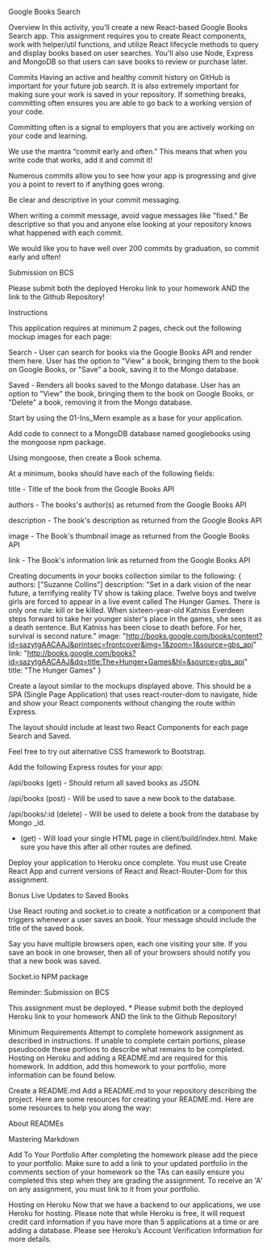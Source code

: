 Google Books Search

Overview
In this activity, you'll create a new React-based Google Books Search app. This assignment requires you to create React components, work with helper/util functions, and utilize React lifecycle methods to query and display books based on user searches. You'll also use Node, Express and MongoDB so that users can save books to review or purchase later.

Commits
Having an active and healthy commit history on GitHub is important for your future job search. It is also extremely important for making sure your work is saved in your repository. If something breaks, committing often ensures you are able to go back to a working version of your code.

Committing often is a signal to employers that you are actively working on your code and learning.

We use the mantra “commit early and often.” This means that when you write code that works, add it and commit it!

Numerous commits allow you to see how your app is progressing and give you a point to revert to if anything goes wrong.

Be clear and descriptive in your commit messaging.

When writing a commit message, avoid vague messages like "fixed." Be descriptive so that you and anyone else looking at your repository knows what happened with each commit.

We would like you to have well over 200 commits by graduation, so commit early and often!

Submission on BCS

Please submit both the deployed Heroku link to your homework AND the link to the Github Repository!

Instructions

This application requires at minimum 2 pages, check out the following mockup images for each page:

Search - User can search for books via the Google Books API and render them here. User has the option to "View" a book, bringing them to the book on Google Books, or "Save" a book, saving it to the Mongo database.

Saved - Renders all books saved to the Mongo database. User has an option to "View" the book, bringing them to the book on Google Books, or "Delete" a book, removing it from the Mongo database.

Start by using the 01-Ins_Mern example as a base for your application.

Add code to connect to a MongoDB database named googlebooks using the mongoose npm package.

Using mongoose, then create a Book schema.

At a minimum, books should have each of the following fields:

title - Title of the book from the Google Books API

authors - The books's author(s) as returned from the Google Books API

description - The book's description as returned from the Google Books API

image - The Book's thumbnail image as returned from the Google Books API

link - The Book's information link as returned from the Google Books API

Creating documents in your books collection similar to the following:
{
authors: ["Suzanne Collins"]
description: "Set in a dark vision of the near future, a terrifying reality TV show is taking place. Twelve boys and twelve girls are forced to appear in a live event called The Hunger Games. There is only one rule: kill or be killed. When sixteen-year-old Katniss Everdeen steps forward to take her younger sister's place in the games, she sees it as a death sentence. But Katniss has been close to death before. For her, survival is second nature."
image: "http://books.google.com/books/content?id=sazytgAACAAJ&printsec=frontcover&img=1&zoom=1&source=gbs_api"
link: "http://books.google.com/books?id=sazytgAACAAJ&dq=title:The+Hunger+Games&hl=&source=gbs_api"
title: "The Hunger Games"
}

Create a layout similar to the mockups displayed above. This should be a SPA (Single Page Application) that uses react-router-dom to navigate, hide and show your React components without changing the route within Express.

The layout should include at least two React Components for each page Search and Saved.

Feel free to try out alternative CSS framework to Bootstrap.

Add the following Express routes for your app:

/api/books (get) - Should return all saved books as JSON.

/api/books (post) - Will be used to save a new book to the database.

/api/books/:id (delete) - Will be used to delete a book from the database by Mongo \_id.

- (get) - Will load your single HTML page in client/build/index.html. Make sure you have this after all other routes are defined.

Deploy your application to Heroku once complete. You must use Create React App and current versions of React and React-Router-Dom for this assignment.

Bonus Live Updates to Saved Books

Use React routing and socket.io to create a notification or a component that triggers whenever a user saves an book. Your message should include the title of the saved book.

Say you have multiple browsers open, each one visiting your site. If you save an book in one browser, then all of your browsers should notify you that a new book was saved.

Socket.io NPM package

Reminder: Submission on BCS

This assignment must be deployed. \* Please submit both the deployed Heroku link to your homework AND the link to the Github Repository!

Minimum Requirements
Attempt to complete homework assignment as described in instructions. If unable to complete certain portions, please pseudocode these portions to describe what remains to be completed. Hosting on Heroku and adding a README.md are required for this homework. In addition, add this homework to your portfolio, more information can be found below.

Create a README.md
Add a README.md to your repository describing the project. Here are some resources for creating your README.md. Here are some resources to help you along the way:

About READMEs

Mastering Markdown

Add To Your Portfolio
After completing the homework please add the piece to your portfolio. Make sure to add a link to your updated portfolio in the comments section of your homework so the TAs can easily ensure you completed this step when they are grading the assignment. To receive an 'A' on any assignment, you must link to it from your portfolio.

Hosting on Heroku
Now that we have a backend to our applications, we use Heroku for hosting. Please note that while Heroku is free, it will request credit card information if you have more than 5 applications at a time or are adding a database.
Please see Heroku’s Account Verification Information for more details.

